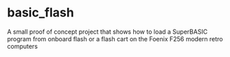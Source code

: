 # basic_flash
A small proof of concept project that shows how to load a SuperBASIC program from onboard flash or a flash cart on the Foenix F256 modern retro computers
